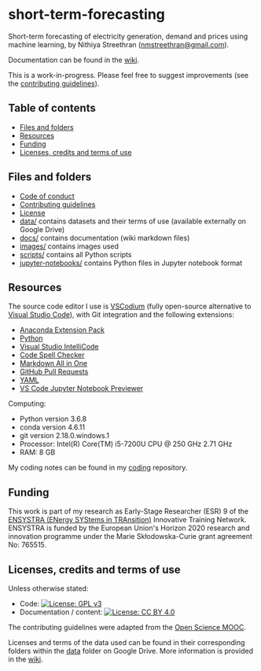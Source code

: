 # short-term-forecasting <!-- omit in toc -->

Short-term forecasting of electricity generation, demand and prices using machine learning, by Nithiya Streethran (nmstreethran@gmail.com).

Documentation can be found in the [wiki](https://github.com/ENSYSTRA/short-term-forecasting/wiki).

This is a work-in-progress. Please feel free to suggest improvements (see the [contributing guidelines](/CONTRIBUTING.md)). 

## Table of contents <!-- omit in toc -->
- [Files and folders](#files-and-folders)
- [Resources](#resources)
- [Funding](#funding)
- [Licenses, credits and terms of use](#licenses-credits-and-terms-of-use)

## Files and folders

* [Code of conduct](/CODE_OF_CONDUCT.md)
* [Contributing guidelines](/CONTRIBUTING.md)
* [License](/LICENSE)
* [data/](https://drive.google.com/drive/folders/1-YAgqBWYJmeo6Av3cpiP86zOMVn3_VDi) contains datasets and their terms of use (available externally on Google Drive)
* [docs/](/docs/) contains documentation (wiki markdown files)
* [images/](/images/) contains images used
* [scripts/](/scripts/) contains all Python scripts
* [jupyter-notebooks/](/jupyter-notebooks/) contains Python files in Jupyter notebook format

## Resources 

The source code editor I use is [VSCodium](https://vscodium.github.io/) (fully open-source alternative to [Visual Studio Code](https://code.visualstudio.com/)), with Git integration and the following extensions:

* [Anaconda Extension Pack](https://marketplace.visualstudio.com/items?itemName=ms-python.anaconda-extension-pack)
* [Python](https://marketplace.visualstudio.com/items?itemName=ms-python.python)
* [Visual Studio IntelliCode](https://marketplace.visualstudio.com/items?itemName=VisualStudioExptTeam.vscodeintellicode)
* [Code Spell Checker](https://marketplace.visualstudio.com/items?itemName=streetsidesoftware.code-spell-checker)
* [Markdown All in One](https://marketplace.visualstudio.com/itemdetails?itemName=yzhang.markdown-all-in-one)
* [GitHub Pull Requests](https://marketplace.visualstudio.com/items?itemName=GitHub.vscode-pull-request-github)
* [YAML](https://marketplace.visualstudio.com/itemdetails?itemName=redhat.vscode-yaml)
* [VS Code Jupyter Notebook Previewer](https://marketplace.visualstudio.com/items?itemName=jithurjacob.nbpreviewer)

Computing:
* Python version 3.6.8
* conda version 4.6.11
* git version 2.18.0.windows.1
* Processor: Intel(R) Core(TM) i5-7200U CPU @ 250 GHz 2.71 GHz
* RAM: 8 GB

My coding notes can be found in my [coding](https://github.com/nmstreethran/coding) repository.

## Funding

This work is part of my research as Early-Stage Researcher (ESR) 9 of the [ENSYSTRA (ENergy SYStems in TRAnsition)](https://ensystra.eu/) Innovative Training Network. ENSYSTRA is funded by the European Union's Horizon 2020 research and innovation programme under the Marie Skłodowska-Curie grant agreement No: 765515.

## Licenses, credits and terms of use

Unless otherwise stated:
* Code: [![License: GPL v3](https://img.shields.io/badge/License-GPL%20v3-blue.svg)](https://www.gnu.org/licenses/gpl-3.0)
* Documentation / content: [![License: CC BY 4.0](https://img.shields.io/badge/License-CC%20BY%204.0-lightgrey.svg)](https://creativecommons.org/licenses/by/4.0/)

The contributing guidelines were adapted from the [Open Science MOOC](https://github.com/OpenScienceMOOC/Module-5-Open-Research-Software-and-Open-Source/blob/master/CONTRIBUTING.md).

Licenses and terms of the data used can be found in their corresponding folders within the [data](https://drive.google.com/drive/folders/1-YAgqBWYJmeo6Av3cpiP86zOMVn3_VDi) folder on Google Drive. More information is provided in the [wiki](https://github.com/ENSYSTRA/short-term-forecasting/wiki).